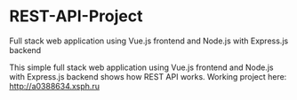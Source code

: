 # REST-API-Project
Full stack web application using Vue.js frontend and Node.js with Express.js backend

This simple full stack web application using Vue.js frontend and Node.js with Express.js backend shows how REST API works.
Working project here: http://a0388634.xsph.ru

